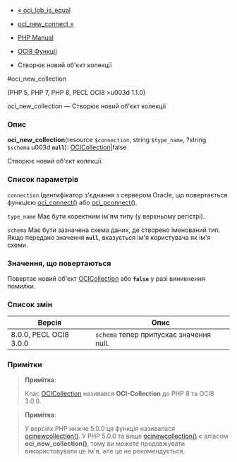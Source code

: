 - [« oci_lob_is_equal](function.oci-lob-is-equal.md)
- [oci_new_connect »](function.oci-new-connect.md)

- [PHP Manual](index.md)
- [OCI8 Функції](ref.oci8.md)
- Створює новий об'єкт колекції

#oci_new_collection

(PHP 5, PHP 7, PHP 8, PECL OCI8 \>u003d 1.1.0)

oci_new_collection — Створює новий об'єкт колекції

### Опис

**oci_new_collection**(resource `$connection`, string `$type_name`,
?string `$schema` u003d **`null`**):
[OCICollection](class.ocicollection.md)\|false

Створює новий об'єкт колекції.

### Список параметрів

`connection`
Ідентифікатор з'єднання з сервером Oracle, що повертається функцією
[oci_connect()](function.oci-connect.md) або
[oci_pconnect()](function.oci-pconnect.md).

`type_name`
Має бути коректним ім'ям типу (у верхньому регістрі).

`schema`
Має бути зазначена схема даних, де створено іменований тип. Якщо
передано значення **`null`**, вказується ім'я користувача як
ім'я схеми.

### Значення, що повертаються

Повертає новий об'єкт [OCICollection](class.ocicollection.md) або
**`false`** у разі виникнення помилки.

### Список змін

| Версія                 | Опис                                    |
| ---------------------- | --------------------------------------- |
| 8.0.0, PECL OCI8 3.0.0 | `schema` тепер припускає значення null. |

### Примітки

> **Примітка**:
>
> Клас [OCICollection](class.ocicollection.md) називався
> **OCI-Collection** до PHP 8 та OCI8 3.0.0.

> **Примітка**:
>
> У версіях PHP нижче 5.0.0 ця функція називалася
> [ocinewcollection()](function.ocinewcollection.md). У PHP 5.0.0 та
> вище [ocinewcollection()](function.ocinewcollection.md) є
> аліасом **oci_new_collection()**, тому ви можете продовжувати
> використовувати це ім'я, але це не рекомендується.
